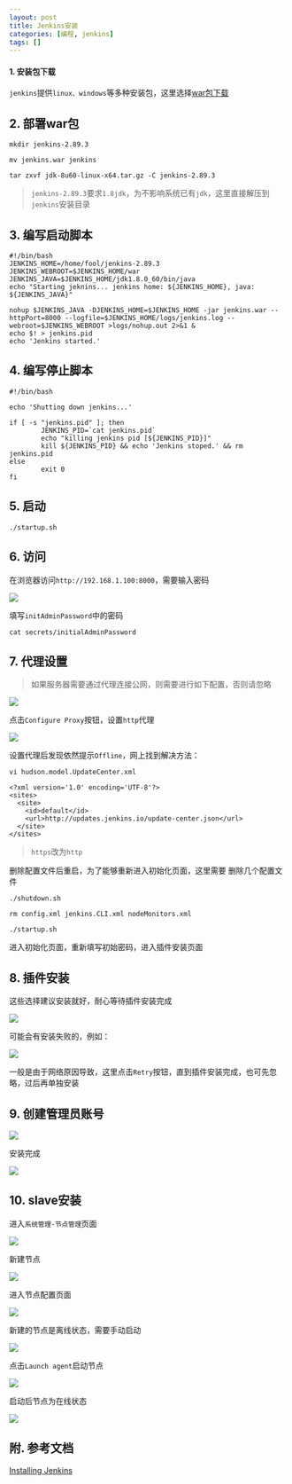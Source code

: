 ```yaml
---
layout: post
title: Jenkins安装
categories: [编程, jenkins]
tags: []
---
```



#### 1. 安装包下载

`jenkins`提供`linux、windows`等多种安装包，这里选择[war包下载](https://jenkins.io/download/)

## 2. 部署war包

```
mkdir jenkins-2.89.3

mv jenkins.war jenkins

tar zxvf jdk-8u60-linux-x64.tar.gz -C jenkins-2.89.3
```

> `jenkins-2.89.3`要求`1.8jdk`，为不影响系统已有`jdk`，这里直接解压到`jenkins`安装目录

## 3. 编写启动脚本

```
#!/bin/bash
JENKINS_HOME=/home/fool/jenkins-2.89.3
JENKINS_WEBROOT=$JENKINS_HOME/war
JENKINS_JAVA=$JENKINS_HOME/jdk1.8.0_60/bin/java
echo "Starting jeknins... jenkins home: ${JENKINS_HOME}, java: ${JENKINS_JAVA}"

nohup $JENKINS_JAVA -DJENKINS_HOME=$JENKINS_HOME -jar jenkins.war --httpPort=8000 --logfile=$JENKINS_HOME/logs/jenkins.log --webroot=$JENKINS_WEBROOT >logs/nohup.out 2>&1 &
echo $! > jenkins.pid
echo 'Jenkins started.'
```

## 4. 编写停止脚本

    #!/bin/bash

    echo 'Shutting down jenkins...'

    if [ -s "jenkins.pid" ]; then
            JENKINS_PID=`cat jenkins.pid`
            echo "killing jenkins pid [${JENKINS_PID}]"
            kill ${JENKINS_PID} && echo 'Jenkins stoped.' && rm jenkins.pid
    else
            exit 0
    fi

## 5. 启动

```
./startup.sh
```

## 6. 访问

在浏览器访问`http://192.168.1.100:8000`，需要输入密码

![]({{site.url}}/public/images/2018-01-29-jenkins-install-01.png)

填写`initAdminPassword`中的密码

```
cat secrets/initialAdminPassword
```

## 7. 代理设置

> 如果服务器需要通过代理连接公网，则需要进行如下配置，否则请忽略

![]({{site.url}}/public/images/2018-01-29-jenkins-install-02.png)

点击`Configure Proxy`按钮，设置`http`代理

![]({{site.url}}/public/images/2018-01-29-jenkins-install-03.png)

设置代理后发现依然提示`Offline`，网上找到解决方法：

```
vi hudson.model.UpdateCenter.xml

<?xml version='1.0' encoding='UTF-8'?>
<sites>
  <site>
    <id>default</id>
    <url>http://updates.jenkins.io/update-center.json</url>
  </site>
</sites>
```

> `https`改为`http`

删除配置文件后重启，为了能够重新进入初始化页面，这里需要 删除几个配置文件

```
./shutdown.sh

rm config.xml jenkins.CLI.xml nodeMonitors.xml

./startup.sh
```

进入初始化页面，重新填写初始密码，进入插件安装页面

## 8. 插件安装

这些选择建议安装就好，耐心等待插件安装完成

![]({{site.url}}/public/images/2018-01-29-jenkins-install-04.png)

可能会有安装失败的，例如：

![]({{site.url}}/public/images/2018-01-29-jenkins-install-05.png)

一般是由于网络原因导致，这里点击`Retry`按钮，直到插件安装完成，也可先忽略，过后再单独安装

## 9. 创建管理员账号

![]({{site.url}}/public/images/2018-01-29-jenkins-install-06.png)

安装完成

![]({{site.url}}/public/images/2018-01-29-jenkins-install-07.png)

## 10. slave安装

进入`系统管理-节点管理`页面

![]({{site.url}}/public/images/2018-01-29-jenkins-install-08.png)

新建节点

![]({{site.url}}/public/images/2018-01-29-jenkins-install-09.png)

进入节点配置页面

![]({{site.url}}/public/images/2018-01-29-jenkins-install-10.png)

新建的节点是离线状态，需要手动启动

![]({{site.url}}/public/images/2018-01-29-jenkins-install-11.png)

点击`Launch agent`启动节点

![]({{site.url}}/public/images/2018-01-29-jenkins-install-12.png)

启动后节点为在线状态

![]({{site.url}}/public/images/2018-01-29-jenkins-install-13.png)

## 附. 参考文档

[Installing Jenkins](https://jenkins.io/doc/book/installing/)